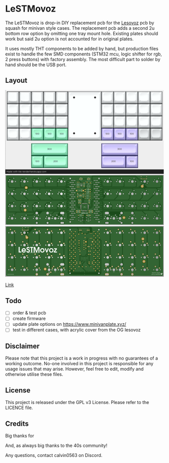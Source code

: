# LeSTMovoz
 
The LeSTMovoz is drop-in DIY replacement pcb for the [Lesovoz](https://trashman.wiki/community/pcbs/lesovoz) pcb by squash for minivan style cases.
The replacement pcb adds a second 2u bottom row option by omitting one tray mount hole. Existing plates should work but said 2u option is not accounted for in original plates.  

It uses mostly THT components to be added by hand, but production files exist to handle the few SMD components (STM32 mcu, logic shifter for rgb, 2 press buttons) with factory assembly.
The most difficult part to solder by hand should be the USB port.

## Layout

![](https://github.com/calvin-mcd/LeSTMovoz/blob/main/Images/KLE.png)
![](https://github.com/calvin-mcd/LeSTMovoz/blob/main/Images/top.png)
![](https://github.com/calvin-mcd/LeSTMovoz/blob/main/Images/bottom.png)

[Link](http://www.keyboard-layout-editor.com/#/gists/4bbcc5860d075f44de381a1146810c87)

## Todo

- [ ] order & test pcb
- [ ] create firmware
- [ ] update plate options on https://www.minivanplate.xyz/
- [ ] test in different cases, with acrylic cover from the OG lesovoz

## Disclaimer

Please note that this project is a work in progress with no guarantees of a working outcome. No-one involved in this project is responsible for any usage issues that may arise. However, feel free to edit, modify and otherwise utilise these files.

## License

This project is released under the GPL v3 License. Please refer to the LICENCE file.

## Credits

Big thanks for 

And, as always big thanks to the 40s community!

Any questions, contact calvin0563 on Discord. 


